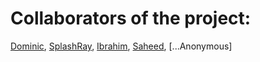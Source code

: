 # Collaborators of the project: 
[Dominic](https://github.com/Decryptus007/),
[SplashRay](https://github.com/splashray/),
[Ibrahim](https://github.com/stopbegging95),
[Saheed](https://github.com/DevSeedorf),
[...Anonymous]
